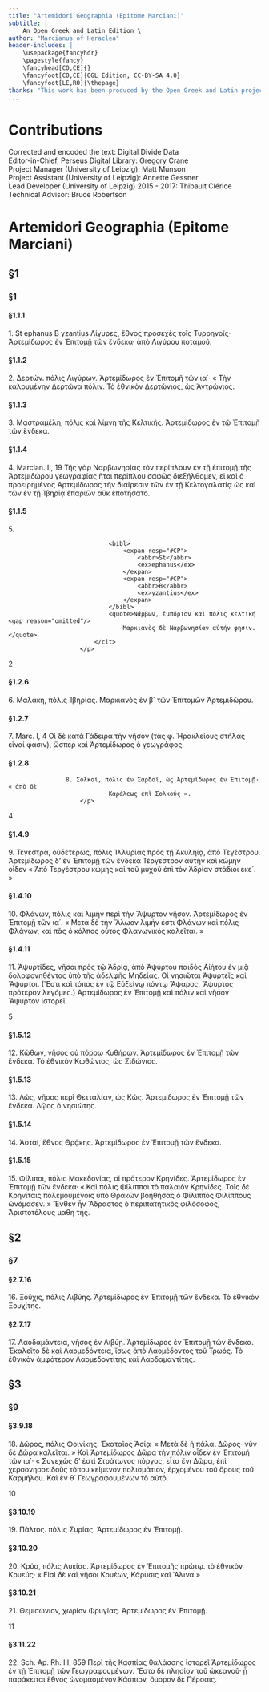 ```yaml
---
title: "Artemidori Geographia (Epitome Marciani)"
subtitle: |
	An Open Greek and Latin Edition \ 
author: "Marcianus of Heraclea"
header-includes: | 
	\usepackage{fancyhdr}
	\pagestyle{fancy}
	\fancyhead[CO,CE]{}
	\fancyfoot[CO,CE]{OGL Edition, CC-BY-SA 4.0}
	\fancyfoot[LE,RO]{\thepage}
thanks: "This work has been produced by the Open Greek and Latin project through the help of volunteers. See contributions for details."
...
```


# Contributions  

Corrected and encoded the text: Digital Divide Data  
 Editor-in-Chief, Perseus Digital Library: Gregory Crane  
 Project Manager (University of Leipzig): Matt Munson  
 Project Assistant (University of Leipzig): Annette Gessner  
 Lead Developer (University of Leipzig) 2015 - 2017: Thibault Clérice  
 Technical Advisor: Bruce Robertson  

# Artemidori Geographia (Epitome Marciani)  

## §1  

### §1  

#### §1.1.1  

<p>1. 
                            <cit>
                                <bibl>
                                    <expan resp="#CP">
                                        <abbr>St</abbr>
                                        <ex>ephanus</ex>
                                    </expan>
                                    <expan resp="#CP">
                                        <abbr>B</abbr>
                                        <ex>yzantius</ex>
                                    </expan>
                                    <!-- Stephanus Byzantius, Ethnika, expanded for more clarity -->
                                </bibl>
                                <quote>Λίγυρες, ἔθνος προσεχὲς τοῖς Τυρρηνοῖς· <lb n="10"/>
                                    Ἀρτεμίδωρος ἐν Ἐπιτομῇ τῶν ἕνδεκα· ἀπὸ Λιγύρου ποταμοῦ. </quote>
                            </cit>
                        </p>  

#### §1.1.2  

<p>2. Δερτών. πόλις Λιγύρων. Ἀρτεμίδωρος ἐν Ἐπιτομῆ τῶν ια΄· « Τὴν
                            καλουμένην Δερτῶνα πόλιν. Τὸ ἐθνικὸν Δερτώνιος, ὡς Ἀντρώνιος.</p>  

#### §1.1.3  

<p> 3. Μαστραμέλη, πόλις καὶ λίμνη τῆς Κελτικῆς. Ἀρτεμίδωρος ἐν τῷ
                            Ἐπιτομῇ τῶν ἕνδεκα.</p>  

#### §1.1.4  

<p>4. 
                            <cit>
                                <bibl>Marcian. II, 19</bibl>
                                <quote>Τῆς γὰρ Ναρβωνησίας τὸν περίπλουν ἐν τῇ ἐπιτομῇ τῆς
                                    Ἀρτεμιδώρου γεωγραφίας ἤτοι περίπλου σαφῶς διεξήλθομεν, εἰ καὶ ὁ
                                    προειρημένος <lb n="20"/> Ἀρτεμίδωρος τὴν διαίρεσιν τῶν ἐν
                                        <supplied reason="omitted">τῇ Κελτογαλατίᾳ ὡς καὶ τῶν ἐν
                                        τῇ</supplied> Ἰβηρίᾳ ἐπαριῶν αὐκ ἐποτήσατο.</quote>
                            </cit>
                        </p>  

#### §1.1.5  

<p>5.
                            <cit>

                                <bibl>
                                    <expan resp="#CP">
                                        <abbr>St</abbr>
                                        <ex>ephanus</ex>
                                    </expan>
                                    <expan resp="#CP">
                                        <abbr>B</abbr>
                                        <ex>yzantius</ex>
                                    </expan>
                                </bibl>
                                <quote>Νάρβων, ἐμπόριον καὶ πόλις κελτική <gap reason="omitted"/>
                                    Μαρκιανὸς δὲ Ναρβωνησίαν αὐτήν φησιν.</quote>
                            </cit>
                        </p>  

2  

#### §1.2.6  

<p>
                         6. Μαλάκη, πόλις Ἰβηρίας. Μαρκιανὸς ἐν β΄ τῶν Ἐπιτομῶν
                                Ἀρτεμιδώρου.
                        </p>  

#### §1.2.7  

<p>7. 
                            <cit>
                            <bibl>Marc. I, 4 </bibl>
                            <quote>Οἱ δὲ κατὰ Γάδειρα τὴν νῆσον (τὰς φ. Ἡρακλείους στήλας εἶναί
                                φασιν), ὥσπερ καὶ Ἀρτεμίδωρος <lb n="5"/> ὁ γεωγράφος.</quote>
                        </cit>
                        </p>  

#### §1.2.8  

<p>
                           
                    8. Σολκοί, πόλις ἐν Σαρδοῖ, ὡς Ἀρτεμίδωρος ἐν Ἐπιτομῇ· « ἀπὸ δὲ
                                Καράλεως ἐπὶ Σολκούς ».
                        </p>  

4  

#### §1.4.9  

<p>9. Τέγεστρα, οὐδετέρως, πόλις Ἰλλυρίας πρὸς τῇ Ἀκυληίᾳ, <supplied reason="omitted">ἀπὸ
                                Τεγέστρου</supplied>. Ἀρτεμίδωρος δʼ ἐν <lb n="10"/> Ἐπιτομῇ τῶν ἕνδεκα
                            Τέργεστρον αὐτὴν καὶ κώμην οἶδεν « Ἀπὸ Τεργέστρου κώμης καὶ τοῦ μυχοῦ
                            ἐπὶ τὸν Ἀδρίαν στάδιοι εκε΄. »</p>  

#### §1.4.10  

<p>10. Φλάνων, πόλις καὶ λιμὴν περὶ τὴν Ἄψυρτον νῆσον. Ἀρτεμίδωρος ἐν
                            Ἐπιτομῇ τῶν ια΄. « Μετὰ <lb n="15"/> δὲ τὴν Ἄλωον λιμήν ἐστι Φλάνων καὶ
                            πόλις Φλάνων, καὶ πᾶς ὁ κόλπος οὗτος Φλανωνικὸς καλεῖται. »</p>  

#### §1.4.11  

<p>11. Ἀψυρτίδες, νῆσοι πρὸς τῷ Ἀδρίᾳ, ἀπὸ Ἀψύρτου παιδὸς Αἰήτου ἐν μιᾷ
                            δολοφονηθέντος ὑπὸ τῆς ἀδελφῆς Μηδείας. Οἱ νησιῶται Ἀψυρτεῖς καὶ
                            Ἄψυρτοι. <lb n="20"/> (Ἔστι καὶ τόπος ἐν τῷ Εὐξείνῳ πόντῳ Ἄψαρος,
                            Ἄψυρτος πρότερον λεγόμες.) Ἀρτεμίδωρος ἐν Ἐπιτομῇ καὶ πόλιν
                                <supplied reason="omitted">καὶ</supplied> νῆσον Ἄψυρτον ἱστορεῖ.</p>  

5  

#### §1.5.12  

<p>12. Κώθων, νῆσος οὐ πόρρω Κυθήρων. Ἀρτεμίδωρος ἐν Ἐπιτομῇ τῶν ἕνδεκα. Τὸ
                            ἐθνικὸν Κωθώνιος, <lb n="25"/> ὡς Σιδώνιος.<pb n="576"/></p>  

#### §1.5.13  

<p>13. Λῶς, νῆσος περὶ Θετταλίαν, ὡς Κῶς. Ἀρτεμίδωρος ἐν Ἐπιτομῇ τῶν ἕνδεκα.
                            Λῷος ὁ νησιώτης.</p>  

#### §1.5.14  

<p>14. Ἀσταί, ἔθνος Θρᾴκης. Ἀρτεμίδωρος ἐν Ἐπιτομῇ <lb n="5"/> τῶν
                            ἕνδεκα.</p>  

#### §1.5.15  

<p>15. Φίλιποι, πόλις Μακεδονίας, οἱ πρότερον Κρηνίδες. Ἀρτεμίδωρος ἐν
                            Ἐπιτομῇ τῶν ἕνδεκα· « Καὶ πόλις Φίλιπποι τὸ παλαιὸν Κρηνίδες. Τοῖς δὲ
                            Κρηνίταις πολεμουμένοις ὑπὸ Θρακῶν βοηθήσας ὁ Φίλιππος <lb n="10"/>
                            Φιλίππους ὠνόμασεν. » Ἔνθεν ἦν Ἄδραστος ὁ περιπατητικὸς φιλόσοφος,
                            Ἀριστοτέλους μαθη τής.</p>  

## §2  

### §7  

#### §2.7.16  

<p>16. Ξοῦχις, πόλις Λιβύης. Ἀρτεμίδωρος ἐν Ἐπιτομῇ <lb n="15"/> τῶν ἕνδεκα.
                            Τὸ ἐθνικὸν Ξουχίτης.</p>  

#### §2.7.17  

<p>17. Λαοδαμάντεια, νῆσος ἐν Λιβύῃ. Ἀρτεμίδωρος ἐν Ἐπιτομῇ τῶν ἕνδεκα.
                            Ἐκαλεῖτο δὲ <supplied reason="omitted">καὶ</supplied> Λαομεδόντεια, ἴσως ἀπὸ Λαομέδοντος τοῦ Τρωός.
                            Τὸ ἐθνικὸν ἀμφότερον Λαομεδοντίτης καὶ Λαοδαμαντίτης.</p>  

## §3  

### §9  

#### §3.9.18  

<p>18. Δῶρος, πόλις Φοινίκης. Ἑκαταῖος Ἀσίᾳ· « Μετὰ δὲ ἡ πάλαι Δῶρος· νῦν δὲ
                            Δῶρα καλεῖται. »<gap reason="omitted"/> Καὶ Ἀρτεμίδωρος Δῶρα τὴν πόλιν
                            οἶδεν ἐν Ἐπιτομῆ τῶν ια΄· « Συνεχῶς δʼ ἐστὶ Στράτωνος πύργος, <lb n="25"
                            /> εἶτα ἔνι Δῶρα, ἐπὶ χερσονησοειδοῦς τόπου κείμενον πολισμάτιον,
                            ἐρχομένου τοῦ ὄρους τοῦ Καρμήλου. Καὶ ἐν θ΄ Γεωγραφουμένων τὸ αὐτό.</p>  

10  

#### §3.10.19  

<p>19. Πάλτος. πόλις Συρίας. Ἀρτεμίδωρος ἐν <lb n="30"/> Ἐπιτομῇ.</p>  

#### §3.10.20  

<p>20. Κρύα, πόλις Λυκίας. Ἀρτεμίδωρος ἐν Ἐπιτομῆς πρώτῳ. τὸ ἐθνικὸν Κρυεύς·
                            « Εἰσὶ δὲ καὶ νῆσοι Κρυέων, Κάρυσις καὶ Ἄλινα.»</p>  

#### §3.10.21  

<p>21. Θεμισώνιον, χωρίον Φρυγίας. Ἀρτεμίδωρος <lb n="30"/> ἐν Ἐπιτομῇ.</p>  

11  

#### §3.11.22  

<p>22. 
                            <cit>
                                <bibl>Sch. Ap. Rh. III, 859</bibl>
                                <quote>Περὶ τῆς Κασπίας θαλάσσης ἱστορεῖ Ἀρτεμίδωρος
                            ἐν τῇ Ἐπιτομῇ τῶν Γεωγραφουμένων. Ἔστο δὲ πλησίον τοῦ ὠκεανοῦ· ᾗ
                            παράκειται <lb n="40"/> ἔθνος ὠνομασμένον Κάσπιον, ὅμορον δὲ
                            Πέρσαις.</quote>
                            </cit>
                         </p>  

